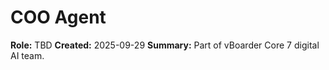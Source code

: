 # COO Agent

**Role:** TBD
**Created:** 2025-09-29
**Summary:** Part of vBoarder Core 7 digital AI team.
